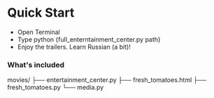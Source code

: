 # Quick Start

* Open Terminal
* Type python {full_enterntainment_center.py path}
* Enjoy the trailers. Learn Russian (a bit)!

### What's included

movies/
├── entertainment_center.py
├── fresh_tomatoes.html
├── fresh_tomatoes.py
└── media.py
